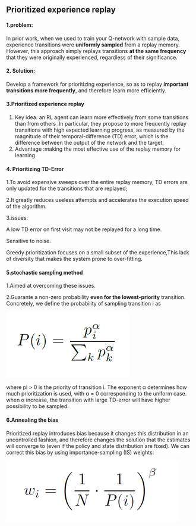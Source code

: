 ## Prioritized experience replay

#### 1.problem:

In prior work, when we used to train your Q-network with sample data, experience transitions were **uniformly sampled** from a replay memory. However, this approach simply replays transitions
**at the same frequency** that they were originally experienced, regardless of their significance.

#### 2. Solution:

 Develop a framework for prioritizing experience, so as to replay **important transitions more frequently**, and therefore learn more
efficiently.

#### 3.Prioritized experience replay

1. Key idea: an RL agent can learn more effectively from some transitions than from others .In particular, they propose to more frequently replay transitions with high expected learning progress, as measured by the magnitude of their temporal-difference (TD) error, which is the difference between the output of the network and the target.
2. Advantage :making the most effective use of the replay memory for learning

#### 4. Prioritizing TD-Error

1.To avoid expensive sweeps over the entire replay memory, TD errors are only updated for the transitions that are replayed;

2.It greatly reduces useless attempts and accelerates the execution speed of the algorithm.

3.issues:

A low TD error on first visit may not be replayed for a long
time.

Sensitive to noise.

Greedy prioritization focuses on a small subset of the experience,This lack of diversity that makes the system prone to over-fitting.

#### 5.stochastic sampling method

1.Aimed at overcoming these issues.

2.Guarante a non-zero probability **even for the lowest-priority** transition. Concretely, we define the probability of sampling transition i as

![image](https://github.com/XXXXX-HZ/Note-for-Key-Papers-in-Deep-RL/blob/main/img/3.1.2021/1.png)

where pi > 0 is the priority of transition i. The exponent α determines how much prioritization is used, with α = 0 corresponding to the uniform case. when α increase, the transition with large TD-error will have higher possibility to be sampled. 

#### 6.Annealing the bias

Prioritized replay introduces bias because it changes this
distribution in an uncontrolled fashion, and therefore changes the solution that the estimates will converge to (even if the policy and state distribution are fixed). We can correct this bias by using
importance-sampling (IS) weights:

![image](https://github.com/XXXXX-HZ/Note-for-Key-Papers-in-Deep-RL/blob/main/img/3.1.2021/2.png)
